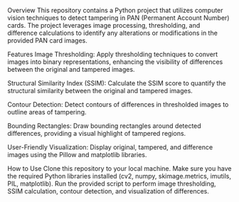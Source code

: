 Overview
This repository contains a Python project that utilizes computer vision techniques to detect tampering in PAN (Permanent Account Number) cards. The project leverages image processing, thresholding, and difference calculations to identify any alterations or modifications in the provided PAN card images.

Features
Image Thresholding: Apply thresholding techniques to convert images into binary representations, enhancing the visibility of differences between the original and tampered images.

Structural Similarity Index (SSIM): Calculate the SSIM score to quantify the structural similarity between the original and tampered images.

Contour Detection: Detect contours of differences in thresholded images to outline areas of tampering.

Bounding Rectangles: Draw bounding rectangles around detected differences, providing a visual highlight of tampered regions.

User-Friendly Visualization: Display original, tampered, and difference images using the Pillow and matplotlib libraries.

How to Use
Clone this repository to your local machine.
Make sure you have the required Python libraries installed (cv2, numpy, skimage.metrics, imutils, PIL, matplotlib).
Run the provided script to perform image thresholding, SSIM calculation, contour detection, and visualization of differences.
